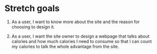 # Stretch goals

1. As a user, I want to know more about the site and the reason for choosing to design it.

2. As a user, I want the site owner to design a webpage that talks about calories and how much calories I need to consume so that I can count my calories to talk the whole advantage from the site.